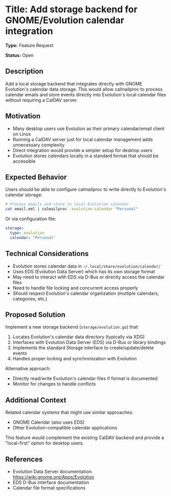 # Title: Add storage backend for GNOME/Evolution calendar integration

**Type:** Feature Request

**Status:** Open

## Description

Add a local storage backend that integrates directly with GNOME Evolution's calendar data storage. This would allow calmailproc to process calendar emails and store events directly into Evolution's local calendar files without requiring a CalDAV server.

## Motivation

- Many desktop users use Evolution as their primary calendar/email client on Linux
- Running a CalDAV server just for local calendar management adds unnecessary complexity
- Direct integration would provide a simpler setup for desktop users
- Evolution stores calendars locally in a standard format that should be accessible

## Expected Behavior

Users should be able to configure calmailproc to write directly to Evolution's calendar storage:

```bash
# Process emails and store in local Evolution calendar
cat email.eml | calmailproc -evolution-calendar "Personal"
```

Or via configuration file:
```yaml
storage:
  type: evolution
  calendar: "Personal"
```

## Technical Considerations

- Evolution stores calendar data in `~/.local/share/evolution/calendar/`
- Uses EDS (Evolution Data Server) which has its own storage format
- May need to interact with EDS via D-Bus or directly access the calendar files
- Need to handle file locking and concurrent access properly
- Should respect Evolution's calendar organization (multiple calendars, categories, etc.)

## Proposed Solution

Implement a new storage backend (`storage/evolution.go`) that:
1. Locates Evolution's calendar data directory (typically via XDG)
2. Interfaces with Evolution Data Server (EDS) via D-Bus or library bindings
3. Implements the standard Storage interface to create/update/delete events
4. Handles proper locking and synchronization with Evolution

Alternative approach:
- Directly read/write Evolution's calendar files if format is documented
- Monitor for changes to handle conflicts

## Additional Context

Related calendar systems that might use similar approaches:
- GNOME Calendar (also uses EDS)
- Other Evolution-compatible calendar applications

This feature would complement the existing CalDAV backend and provide a "local-first" option for desktop users.

## References

- Evolution Data Server documentation: https://wiki.gnome.org/Apps/Evolution
- EDS D-Bus interface documentation
- Calendar file format specifications
